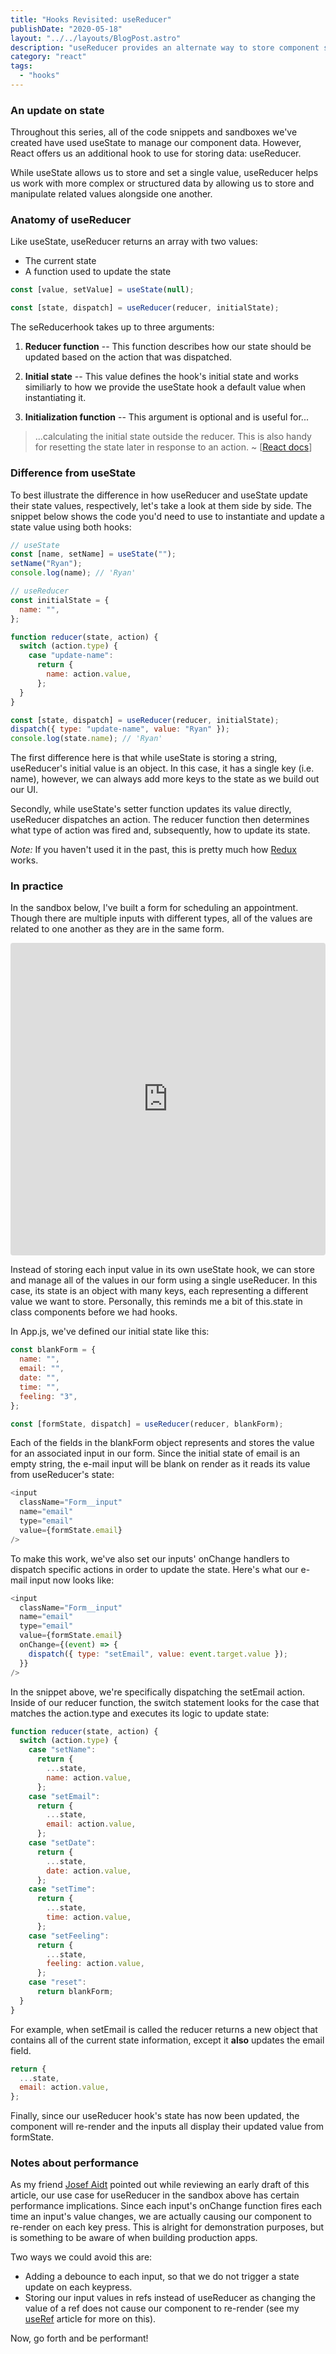 ```yaml
---
title: "Hooks Revisited: useReducer"
publishDate: "2020-05-18"
layout: "../../layouts/BlogPost.astro"
description: "useReducer provides an alternate way to store component state beyond useState. It is especially useful for storing complex data structures and/or related values."
category: "react"
tags:
  - "hooks"
---
```


### An update on state

Throughout this series, all of the code snippets and sandboxes we've created have used useState to manage our component data. However, React offers us an additional hook to use for storing data: useReducer.

While useState allows us to store and set a single value, useReducer helps us work with more complex or structured data by allowing us to store and manipulate related values alongside one another.

### Anatomy of useReducer

Like useState, useReducer returns an array with two values:

- The current state
- A function used to update the state

```javascript
const [value, setValue] = useState(null);

const [state, dispatch] = useReducer(reducer, initialState);
```

The seReducerhook takes up to three arguments:

1. **Reducer function** -- This function describes how our state should be updated based on the action that was dispatched.

2. **Initial state** -- This value defines the hook's initial state and works similiarly to how we provide the useState hook a default value when instantiating it.

3. **Initialization function** -- This argument is optional and is useful for...

> ...calculating the initial state outside the reducer. This is also handy for resetting the state later in response to an action. ~ [[React docs](https://reactjs.org/docs/hooks-reference.html#lazy-initialization)]

### Difference from useState

To best illustrate the difference in how useReducer and useState update their state values, respectively, let's take a look at them side by side. The snippet below shows the code you'd need to use to instantiate and update a state value using both hooks:

```javascript
// useState
const [name, setName] = useState("");
setName("Ryan");
console.log(name); // 'Ryan'

// useReducer
const initialState = {
  name: "",
};

function reducer(state, action) {
  switch (action.type) {
    case "update-name":
      return {
        name: action.value,
      };
  }
}

const [state, dispatch] = useReducer(reducer, initialState);
dispatch({ type: "update-name", value: "Ryan" });
console.log(state.name); // 'Ryan'
```

The first difference here is that while useState is storing a string, useReducer's initial value is an object. In this case, it has a single key (i.e. name), however, we can always add more keys to the state as we build out our UI.

Secondly, while useState's setter function updates its value directly, useReducer dispatches an action. The reducer function then determines what type of action was fired and, subsequently, how to update its state.

_Note:_ If you haven't used it in the past, this is pretty much how [Redux](https://redux.js.org/) works.

### In practice

In the sandbox below, I've built a form for scheduling an appointment. Though there are multiple inputs with different types, all of the values are related to one another as they are in the same form.

<iframe
  src="https://codesandbox.io/embed/hooksusereducer-5rntg?fontsize=14&hidenavigation=1&theme=dark"
  style="width:100%; height:500px; border:0; border-radius: 4px; overflow:hidden;"
  title="hooks/useReducer"
  allow="accelerometer; ambient-light-sensor; camera; encrypted-media; geolocation; gyroscope; hid; microphone; midi; payment; usb; vr"
  sandbox="allow-forms allow-modals allow-popups allow-presentation allow-same-origin allow-scripts"
></iframe>

Instead of storing each input value in its own useState hook, we can store and manage all of the values in our form using a single useReducer. In this case, its state is an object with many keys, each representing a different value we want to store. Personally, this reminds me a bit of this.state in class components before we had hooks.

In App.js, we've defined our initial state like this:

```javascript
const blankForm = {
  name: "",
  email: "",
  date: "",
  time: "",
  feeling: "3",
};

const [formState, dispatch] = useReducer(reducer, blankForm);
```

Each of the fields in the blankForm object represents and stores the value for an associated input in our form. Since the initial state of email is an empty string, the e-mail input will be blank on render as it reads its value from useReducer's state:

```javascript
<input
  className="Form__input"
  name="email"
  type="email"
  value={formState.email}
/>
```

To make this work, we've also set our inputs' onChange handlers to dispatch specific actions in order to update the state. Here's what our e-mail input now looks like:

```javascript
<input
  className="Form__input"
  name="email"
  type="email"
  value={formState.email}
  onChange={(event) => {
    dispatch({ type: "setEmail", value: event.target.value });
  }}
/>
```

In the snippet above, we're specifically dispatching the setEmail action. Inside of our reducer function, the switch statement looks for the case that matches the action.type and executes its logic to update state:

```javascript
function reducer(state, action) {
  switch (action.type) {
    case "setName":
      return {
        ...state,
        name: action.value,
      };
    case "setEmail":
      return {
        ...state,
        email: action.value,
      };
    case "setDate":
      return {
        ...state,
        date: action.value,
      };
    case "setTime":
      return {
        ...state,
        time: action.value,
      };
    case "setFeeling":
      return {
        ...state,
        feeling: action.value,
      };
    case "reset":
      return blankForm;
  }
}
```

For example, when setEmail is called the reducer returns a new object that contains all of the current state information, except it **also** updates the email field.

```javascript
return {
  ...state,
  email: action.value,
};
```

Finally, since our useReducer hook's state has now been updated, the component will re-render and the inputs all display their updated value from formState.

### Notes about performance

As my friend [Josef Aidt](https://josefaidt.dev/) pointed out while reviewing an early draft of this article, our use case for useReducer in the sandbox above has certain performance implications. Since each input's onChange function fires each time an input's value changes, we are actually causing our component to re-render on each key press. This is alright for demonstration purposes, but is something to be aware of when building production apps.

Two ways we could avoid this are:

- Adding a debounce to each input, so that we do not trigger a state update on each keypress.
- Storing our input values in refs instead of useReducer as changing the value of a ref does not cause our component to re-render (see my <a href="/posts/hooks-useref">useRef</a> article for more on this).

Now, go forth and be performant!
